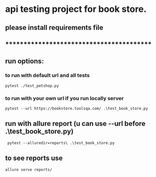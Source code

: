 # api testing project for book store.

## please install requirements file
## ****************************************
## run options:
### to run with default url and all tests 
```commandline
pytest ./test_petshop.py 
```
### to run with your own url if you run locally server
```commandline
pytest --url https://bookstore.toolsqa.com/ .\test_book_store.py
```


## run with allure report (u can use --url before .\test_book_store.py)
```commandline
 pytest --alluredir=reports\ .\test_book_store.py

```
## to see reports use
```commandline
allure serve reports/
```